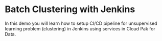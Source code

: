 # Batch Clustering with Jenkins

In this demo you will learn how to setup CI/CD pipeline for unsupervised learning problem (clustering) in Jenkins using services in Cloud Pak for Data.
